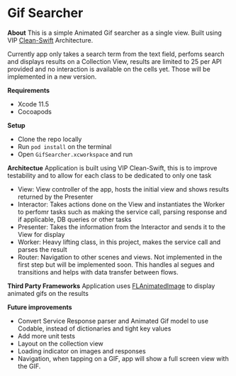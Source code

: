 # Gif Searcher

**About**
This is a simple Animated Gif searcher as a single view. Built using VIP [Clean-Swift](https://clean-swift.com) Architecture.

Currently app only takes a search term from the text field, perfoms search and displays results on a Collection View, results are limited to 25 per API provided and no interaction is available on the cells yet. Those will be implemented in a new version.

**Requirements**
* Xcode 11.5
* Cocoapods

**Setup**
* Clone the repo locally
* Run `pod install` on the terminal
* Open `GifSearcher.xcworkspace` and run

**Architectue**
Application is built using VIP Clean-Swift, this is to improve testability and to allow for each class to be dedicated to only one task

* View: View controller of the app, hosts the initial view and shows results returned by the Presenter
* Interactor: Takes actions done on the View and instantiates the Worker to perfomr tasks such as making the service call, parsing response and if applicable, DB queries or other tasks
* Presenter: Takes the information from the Interactor and sends it to the View for display
* Worker: Heavy lifting class, in this project, makes the service call and parses the result
* Router: Navigation to other scenes and views. Not implemented in the first step but will be implemented soon. This handles al segues and transitions and helps with data transfer between flows.

**Third Party Frameworks**
Application uses [FLAnimatedImage](https://github.com/Flipboard/FLAnimatedImage) to display animated gifs on the results

**Future improvements**
* Convert Service Response parser and Animated Gif model to use Codable, instead of dictionaries and tight key values
* Add more unit tests
* Layout on the collection view
* Loading indicator on images and responses
* Navigation, when tapping on a GIF, app will show a full screen view with the GIF.

